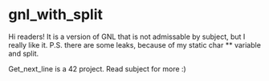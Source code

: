 # gnl_with_split
Hi readers!
It is a version of GNL that is not admissable by subject, but I really like it.
P.S. there are some leaks, because of my static char ** variable and split.

Get_next_line is a 42 project. Read subject for more :)
